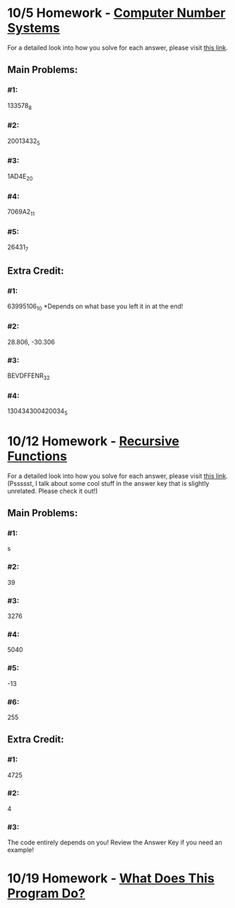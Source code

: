 # 10/5 Homework - [Computer Number Systems](https://docs.google.com/document/d/1-1CUlW2r9vFW68Sw7tAxNhUfi2XzfVJSM8YsVgzN6GQ/edit?usp=sharing)
For a detailed look into how you solve for each answer, please visit [this link](https://docs.google.com/document/d/1_jiAa1bJcEGX6KcxwXQOoZmsnQdgaumsfBI86cVPR6g/edit?usp=sharing).

## Main Problems:

### #1:
133578<sub>8</sub>

### #2:
20013432<sub>5</sub>

### #3:
1AD4E<sub>20</sub>

### #4:
7069A2<sub>11</sub>

### #5:
26431<sub>7</sub>

## Extra Credit:

### #1:
63995106<sub>10</sub>
*Depends on what base you left it in at the end!

### #2:
28.806, -30.306

### #3:
BEVDFFENR<sub>32</sub>

### #4:
130434300420034<sub>5</sub>


# 10/12 Homework - [Recursive Functions](https://docs.google.com/document/d/1iZTt1O4CyV9jd4IAdGSJfOECuTHz4rfC0kABVeTLzrc/edit?usp=sharing)
For a detailed look into how you solve for each answer, please visit [this link](https://docs.google.com/document/d/1C-4ENa98vbtARWaDMuEbHliTSB6f8kUzWBpvi2Se6PI/edit?usp=sharing).
(Pssssst, I talk about some cool stuff in the answer key that is slightly unrelated. Please check it out!)

## Main Problems:

### #1:
s

### #2:
39

### #3:
3276

### #4:
5040

### #5:
-13

### #6:
255

## Extra Credit:

### #1:
4725

### #2:
4

### #3:
The code entirely depends on you! Review the Answer Key if you need an example!

# 10/19 Homework - [What Does This Program Do?](https://docs.google.com/document/d/1po1I9ZgXg_P6PW5k_I-iTcn0AW3fknTeNd4EYt8O3hs/edit?usp=sharing)
